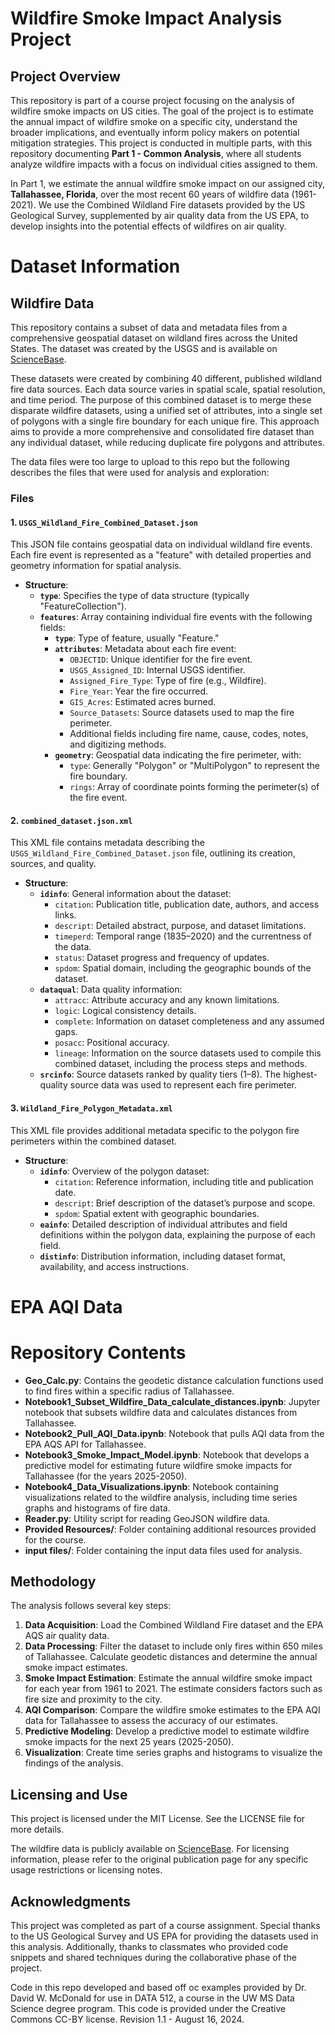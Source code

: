 # Wildfire Smoke Impact Analysis Project

## Project Overview

This repository is part of a course project focusing on the analysis of wildfire smoke impacts on US cities. The goal of the project is to estimate the annual impact of wildfire smoke on a specific city, understand the broader implications, and eventually inform policy makers on potential mitigation strategies. This project is conducted in multiple parts, with this repository documenting **Part 1 - Common Analysis**, where all students analyze wildfire impacts with a focus on individual cities assigned to them.

In Part 1, we estimate the annual wildfire smoke impact on our assigned city, **Tallahassee, Florida**, over the most recent 60 years of wildfire data (1961-2021). We use the Combined Wildland Fire datasets provided by the US Geological Survey, supplemented by air quality data from the US EPA, to develop insights into the potential effects of wildfires on air quality.

# Dataset Information

## Wildfire Data
This repository contains a subset of data and metadata files from a comprehensive geospatial dataset on wildland fires across the United States. The dataset was created by the USGS and is available on [ScienceBase](https://www.sciencebase.gov/catalog/item/61aa537dd34eb622f699df81).

These datasets were created by combining 40 different, published wildland fire data sources. Each data source varies in spatial scale, spatial resolution, and time period. The purpose of this combined dataset is to merge these disparate wildfire datasets, using a unified set of attributes, into a single set of polygons with a single fire boundary for each unique fire. This approach aims to provide a more comprehensive and consolidated fire dataset than any individual dataset, while reducing duplicate fire polygons and attributes.

The data files were too large to upload to this repo but the following describes the files that were used for analysis and exploration:
### Files

#### 1. `USGS_Wildland_Fire_Combined_Dataset.json`

This JSON file contains geospatial data on individual wildland fire events. Each fire event is represented as a "feature" with detailed properties and geometry information for spatial analysis.

- **Structure**:
  - **`type`**: Specifies the type of data structure (typically "FeatureCollection").
  - **`features`**: Array containing individual fire events with the following fields:
    - **`type`**: Type of feature, usually "Feature."
    - **`attributes`**: Metadata about each fire event:
      - `OBJECTID`: Unique identifier for the fire event.
      - `USGS_Assigned_ID`: Internal USGS identifier.
      - `Assigned_Fire_Type`: Type of fire (e.g., Wildfire).
      - `Fire_Year`: Year the fire occurred.
      - `GIS_Acres`: Estimated acres burned.
      - `Source_Datasets`: Source datasets used to map the fire perimeter.
      - Additional fields including fire name, cause, codes, notes, and digitizing methods.
    - **`geometry`**: Geospatial data indicating the fire perimeter, with:
      - `type`: Generally "Polygon" or "MultiPolygon" to represent the fire boundary.
      - `rings`: Array of coordinate points forming the perimeter(s) of the fire event.

#### 2. `combined_dataset.json.xml`

This XML file contains metadata describing the `USGS_Wildland_Fire_Combined_Dataset.json` file, outlining its creation, sources, and quality.

- **Structure**:
  - **`idinfo`**: General information about the dataset:
    - `citation`: Publication title, publication date, authors, and access links.
    - `descript`: Detailed abstract, purpose, and dataset limitations.
    - `timeperd`: Temporal range (1835–2020) and the currentness of the data.
    - `status`: Dataset progress and frequency of updates.
    - `spdom`: Spatial domain, including the geographic bounds of the dataset.
  - **`dataqual`**: Data quality information:
    - `attracc`: Attribute accuracy and any known limitations.
    - `logic`: Logical consistency details.
    - `complete`: Information on dataset completeness and any assumed gaps.
    - `posacc`: Positional accuracy.
    - `lineage`: Information on the source datasets used to compile this combined dataset, including the process steps and methods.
  - **`srcinfo`**: Source datasets ranked by quality tiers (1–8). The highest-quality source data was used to represent each fire perimeter.

#### 3. `Wildland_Fire_Polygon_Metadata.xml`

This XML file provides additional metadata specific to the polygon fire perimeters within the combined dataset.

- **Structure**:
  - **`idinfo`**: Overview of the polygon dataset:
    - `citation`: Reference information, including title and publication date.
    - `descript`: Brief description of the dataset’s purpose and scope.
    - `spdom`: Spatial extent with geographic boundaries.
  - **`eainfo`**: Detailed description of individual attributes and field definitions within the polygon data, explaining the purpose of each field.
  - **`distinfo`**: Distribution information, including dataset format, availability, and access instructions.

# EPA AQI Data

# Repository Contents

- **Geo_Calc.py**: Contains the geodetic distance calculation functions used to find fires within a specific radius of Tallahassee.
- **Notebook1_Subset_Wildfire_Data_calculate_distances.ipynb**: Jupyter notebook that subsets wildfire data and calculates distances from Tallahassee.
- **Notebook2_Pull_AQI_Data.ipynb**: Notebook that pulls AQI data from the EPA AQS API for Tallahassee.
- **Notebook3_Smoke_Impact_Model.ipynb**: Notebook that develops a predictive model for estimating future wildfire smoke impacts for Tallahassee (for the years 2025-2050).
- **Notebook4_Data_Visualizations.ipynb**: Notebook containing visualizations related to the wildfire analysis, including time series graphs and histograms of fire data.
- **Reader.py**: Utility script for reading GeoJSON wildfire data.
- **Provided Resources/**: Folder containing additional resources provided for the course.
- **input files/**: Folder containing the input data files used for analysis.

## Methodology

The analysis follows several key steps:

1. **Data Acquisition**: Load the Combined Wildland Fire dataset and the EPA AQS air quality data.
2. **Data Processing**: Filter the dataset to include only fires within 650 miles of Tallahassee. Calculate geodetic distances and determine the annual smoke impact estimates.
3. **Smoke Impact Estimation**: Estimate the annual wildfire smoke impact for each year from 1961 to 2021. The estimate considers factors such as fire size and proximity to the city.
4. **AQI Comparison**: Compare the wildfire smoke estimates to the EPA AQI data for Tallahassee to assess the accuracy of our estimates.
5. **Predictive Modeling**: Develop a predictive model to estimate wildfire smoke impacts for the next 25 years (2025-2050).
6. **Visualization**: Create time series graphs and histograms to visualize the findings of the analysis.

## Licensing and Use

This project is licensed under the MIT License. See the LICENSE file for more details.

The wildfire data is publicly available on [ScienceBase](https://www.sciencebase.gov/catalog/item/61aa537dd34eb622f699df81). For licensing information, please refer to the original publication page for any specific usage restrictions or licensing notes.



## Acknowledgments

This project was completed as part of a course assignment. Special thanks to the US Geological Survey and US EPA for providing the datasets used in this analysis. Additionally, thanks to classmates who provided code snippets and shared techniques during the collaborative phase of the project.

Code in this repo developed and based off oc examples provided by Dr. David W. McDonald for use in DATA 512, a course in the UW MS Data Science degree program. This code is provided under the Creative Commons CC-BY license. Revision 1.1 - August 16, 2024.

